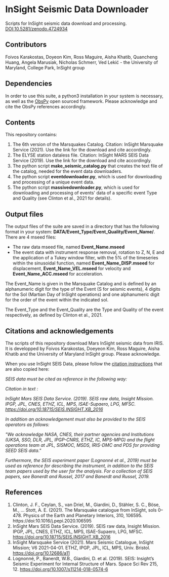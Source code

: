 # InSight Seismic Data Downloader
Scripts for InSight seismic data download and processing. [DOI:10.5281/zenodo.4724934](https://zenodo.org/badge/355573040.svg)

## Contributors
Foivos Karakostas, Doyeon Kim, Ross Maguire, Aisha Khatib, Quancheng Huang, Angela Marusiak, Nicholas Schmerr, Ved Lekić - the University of Maryland, College Park, InSight group

## Dependencies

In order to use this suite, a python3 installation in your system is necessary, as well as the [ObsPy](https://github.com/obspy/obspy/wiki) open sourced framework. Please acknowledge and cite the ObsPy references accordingly.

## Contents

This repository contains:

1. The 6th version of the Marsquakes Catalog. Citation: InSight Marsquake Service (2021). Use the link for the download and cite accordingly.
2. The ELYSE station dataless file. Citation: InSight MARS SEIS Data Service (2019). Use the link for the download and cite accordingly.
3. The python script **make_seismic_catalog.py** that creates the text file of the catalog, needed for the event data downloaders.
4. The python script **eventdownloader.py**, which is used for downloading and processing of a unique event data.
5. The python script **massivedownloader.py**, which is used for downloading and processing of events' data of a specific event Type and Quality (see Clinton et al., 2021 for details).

## Output files

The output files of the suite are saved in a directory that has the following format in your system: **DATA/Event_Type/Event_Quality/Event_Name/**. There are 4 mseed files: 

* The raw data mseed file, named **Event_Name.mseed**
* The event data with instrument response removal, rotation to Z, N, E and the application of a Tukey window filter, with the 5% of the timeseries within the sinusoidal function, named **Event_Name_DISP.mseed** for displacement, **Event_Name_VEL.mseed** for velocity and **Event_Name_ACC.mseed** for acceleration.

The Event_Name is given in the Marsquake Catalog and is defined by an alphanumeric digit for the type of the Event (S for seismic events), 4 digits for the Sol (Martian Day of InSight operations) and one alphanumeric digit for the order of the event within the indicated sol.

The Event_Type and the Event_Quality are the Type and Quality of the event respectively, as defined by Clinton et al., 2021.

## Citations and acknowledgements

The scripts of this repository download Mars InSight seismic data from IRIS. It is developped by Foivos Karakostas, Doeyeon Kim, Ross Maguire, Aisha Khatib and the University of Maryland InSight group. Please acknowledge.

When you use InSight SEIS Data, please follow the [citation instructions](https://www.seis-insight.eu/en/science/seis-data/seis-citation-information) that are also copied here:

*SEIS data must be cited as reference in the following way:*

*Citation in text :*

*InSight Mars SEIS Data Service. (2019). SEIS raw data, Insight Mission. IPGP, JPL, CNES, ETHZ, ICL, MPS, ISAE-Supaero, LPG, MFSC. https://doi.org/10.18715/SEIS.INSIGHT.XB_2016*

*In addition an acknowledgement must also be provided to the SEIS operators as follows:*

*"We acknowledge NASA, CNES, their partner agencies and Institutions (UKSA, SSO, DLR, JPL, IPGP-CNRS, ETHZ, IC, MPS-MPG) and the flight operations team at JPL, SISMOC, MSDS, IRIS-DMC and PDS for providing SEED SEIS data."*

*Furthermore, the SEIS experiment paper (Lognonné et al., 2019) must be used as reference for describing the instrument, in addition to the SEIS team papers used by the user for the analysis. For a collection of SEIS papers, see Banerdt and Russel, 2017 and Banerdt and Russel, 2019.*

## References

1. Clinton, J. F., Ceylan, S., van Driel, M., Giardini, D., Stähler, S. C., Böse, M., … Stott, A. E. (2021). The Marsquake catalogue from InSight, sols 0–478. Physics of the Earth and Planetary Interiors, 310, 106595. https://doi:10.1016/j.pepi.2020.106595
2. InSight Mars SEIS Data Service. (2019). SEIS raw data, Insight Mission. IPGP, JPL, CNES, ETHZ, ICL, MPS, ISAE-Supaero, LPG, MFSC. https://doi.org/10.18715/SEIS.INSIGHT.XB_2016
3. InSight Marsquake Service (2021). Mars Seismic Catalogue, InSight Mission; V6 2021-04-01. ETHZ, IPGP, JPL, ICL, MPS, Univ. Bristol. https://doi.org/10.12686/a11
4. Lognonné, P., Banerdt, W.B., Giardini, D. et al. (2019). SEIS: Insight’s Seismic Experiment for Internal Structure of Mars. Space Sci Rev 215, 12. https://doi.org/10.1007/s11214-018-0574-6
